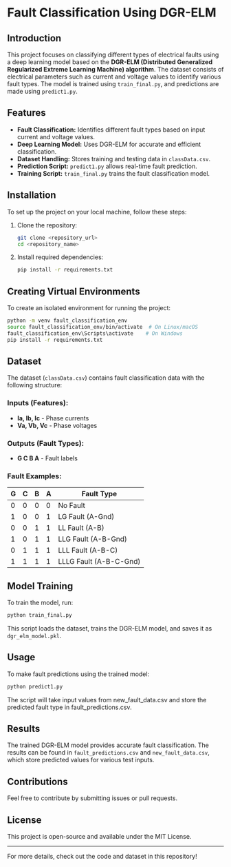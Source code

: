 # Fault Classification Using DGR-ELM

## Introduction

This project focuses on classifying different types of electrical faults using a deep learning model based on the **DGR-ELM (Distributed Generalized Regularized Extreme Learning Machine) algorithm**. The dataset consists of electrical parameters such as current and voltage values to identify various fault types. The model is trained using `train_final.py`, and predictions are made using `predict1.py`.

## Features

- **Fault Classification:** Identifies different fault types based on input current and voltage values.
- **Deep Learning Model:** Uses DGR-ELM for accurate and efficient classification.
- **Dataset Handling:** Stores training and testing data in `classData.csv`.
- **Prediction Script:** `predict1.py` allows real-time fault prediction.
- **Training Script:** `train_final.py` trains the fault classification model.

## Installation

To set up the project on your local machine, follow these steps:

1. Clone the repository:

   ```bash
   git clone <repository_url>
   cd <repository_name>
   ```

2. Install required dependencies:

   ```bash
   pip install -r requirements.txt
   ```

## Creating Virtual Environments

To create an isolated environment for running the project:

```bash
python -m venv fault_classification_env
source fault_classification_env/bin/activate  # On Linux/macOS
fault_classification_env\Scripts\activate    # On Windows
pip install -r requirements.txt
```

## Dataset

The dataset (`classData.csv`) contains fault classification data with the following structure:

### Inputs (Features):

- **Ia, Ib, Ic** - Phase currents
- **Va, Vb, Vc** - Phase voltages

### Outputs (Fault Types):

- **G C B A** - Fault labels

### Fault Examples:

| G | C | B | A | Fault Type |
| -- | -- | -- | -- | ---------------------- |
| 0  | 0  | 0  | 0  | No Fault               |
| 1  | 0  | 0  | 1  | LG Fault (A-Gnd)       |
| 0  | 0  | 1  | 1  | LL Fault (A-B)         |
| 1  | 0  | 1  | 1  | LLG Fault (A-B-Gnd)    |
| 0  | 1  | 1  | 1  | LLL Fault (A-B-C)      |
| 1  | 1  | 1  | 1  | LLLG Fault (A-B-C-Gnd) |

## Model Training

To train the model, run:

```bash
python train_final.py
```

This script loads the dataset, trains the DGR-ELM model, and saves it as `dgr_elm_model.pkl`.

## Usage

To make fault predictions using the trained model:

```bash
python predict1.py
```

The script will take input values from new_fault_data.csv and store the predicted fault type in fault_predictions.csv.

## Results

The trained DGR-ELM model provides accurate fault classification. The results can be found in `fault_predictions.csv` and `new_fault_data.csv`, which store predicted values for various test inputs.

## Contributions

Feel free to contribute by submitting issues or pull requests.

## License

This project is open-source and available under the MIT License.

---

For more details, check out the code and dataset in this repository!

